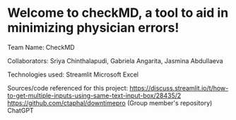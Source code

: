 # Welcome to checkMD, a tool to aid in minimizing physician errors!

Team Name: CheckMD

Collaborators: Sriya Chinthalapudi, Gabriela Angarita, Jasmina Abdullaeva

Technologies used:
Streamlit
Microsoft Excel

Sources/code referenced for this project: 
https://discuss.streamlit.io/t/how-to-get-multiple-inputs-using-same-text-input-box/28435/2
https://github.com/ctaphal/downtimepro (Group member's repository)
ChatGPT